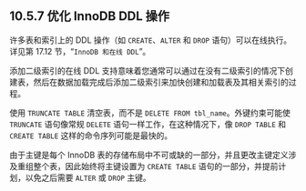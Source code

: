 ## 10.5.7 优化 InnoDB DDL 操作

许多表和索引上的 DDL 操作（如 `CREATE`、`ALTER` 和 `DROP` 语句）可以在线执行。详见第 17.12 节，“`InnoDB 和在线 DDL`”。

添加二级索引的在线 DDL 支持意味着您通常可以通过在没有二级索引的情况下创建表，然后在数据加载完成后添加二级索引来加快创建和加载表及其相关索引的过程。

使用 `TRUNCATE TABLE` 清空表，而不是 `DELETE FROM tbl_name`。外键约束可能使 `TRUNCATE` 语句像常规 `DELETE` 语句一样工作，在这种情况下，像 `DROP TABLE` 和 `CREATE TABLE` 这样的命令序列可能是最快的。

由于主键是每个 InnoDB 表的存储布局中不可或缺的一部分，并且更改主键定义涉及重组整个表，因此始终将主键设置为 `CREATE TABLE` 语句的一部分，并提前计划，以免之后需要 `ALTER` 或 `DROP` 主键。